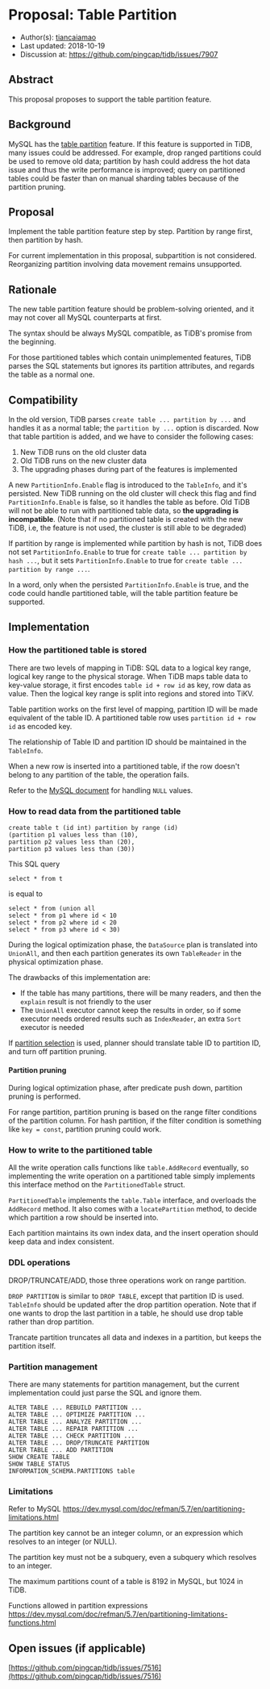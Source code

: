 # Proposal: Table Partition

- Author(s):     [tiancaiamao](https://github.com/tiancaiamao)
- Last updated:  2018-10-19
- Discussion at: https://github.com/pingcap/tidb/issues/7907

## Abstract

This proposal proposes to support the table partition feature.

## Background

MySQL has the [table partition](https://dev.mysql.com/doc/refman/8.0/en/partitioning.html) feature. If this feature is supported in TiDB, many issues could be addressed. For example, drop ranged partitions could be used to remove old data; partition by hash could address the hot data issue and thus the write performance is improved; query on partitioned tables could be faster than on manual sharding tables because of the partition pruning.

## Proposal

Implement the table partition feature step by step. Partition by range first, then partition by hash.

For current implementation in this proposal, subpartition is not considered. Reorganizing partition involving data movement remains unsupported.

## Rationale

The new table partition feature should be problem-solving oriented, and it may not cover all MySQL counterparts at first.

The syntax should be always MySQL compatible, as TiDB's promise from the beginning.

For those partitioned tables which contain unimplemented features, TiDB parses the SQL statements but ignores its partition attributes, and regards the table as a normal one.

## Compatibility

In the old version, TiDB parses `create table ... partition by ...` and handles it as a normal table; the `partition by ...` option is discarded.
Now that table partition is added, and we have to consider the following cases:

1. New TiDB runs on the old cluster data
2. Old TiDB runs on the new cluster data
3. The upgrading phases during part of the features is implemented

A new `PartitionInfo.Enable` flag is introduced to the `TableInfo`, and it's persisted.
New TiDB running on the old cluster will check this flag and find `PartitionInfo.Enable` is false, so it handles the table as before.
Old TiDB will not be able to run with partitioned table data, so **the upgrading is incompatible**. (Note that if no partitioned table is created with the new TiDB, i.e, the feature is not used, the cluster is still able to be degraded)

If partition by range is implemented while partition by hash is not, TiDB does not set `PartitionInfo.Enable` to true for `create table ... partition by hash ...`, but it sets `PartitionInfo.Enable` to true for `create table ... partition by range ...`.

In a word, only when the persisted `PartitionInfo.Enable` is true, and the code could handle partitioned table, will the table partition feature be supported.

## Implementation

### How the partitioned table is stored

There are two levels of mapping in TiDB: SQL data to a logical key range, logical key range to the physical storage.
When TiDB maps table data to key-value storage, it first encodes `table id + row id` as key, row data as value. Then the logical key range is split into regions and stored into TiKV.

Table partition works on the first level of mapping, partition ID will be made equivalent of the table ID. A partitioned table row uses `partition id + row id` as encoded key.

The relationship of Table ID and partition ID should be maintained in the `TableInfo`.

When a new row is inserted into a partitioned table, if the row doesn't belong to any partition of the table, the operation fails.

Refer to the [MySQL document](https://dev.mysql.com/doc/refman/8.0/en/partitioning-handling-nulls.html) for handling `NULL` values.

### How to read data from the partitioned table

```
create table t (id int) partition by range (id)
(partition p1 values less than (10),
partition p2 values less than (20),
partition p3 values less than (30))
```

This SQL query

```
select * from t 
```

is equal to

```
select * from (union all
select * from p1 where id < 10
select * from p2 where id < 20
select * from p3 where id < 30)
```

During the logical optimization phase, the `DataSource` plan is translated into `UnionAll`, and then each partition generates its own `TableReader` in the physical optimization phase.

The drawbacks of this implementation are:

* If the table has many partitions, there will be many readers, and then the `explain` result is not friendly to the user
* The `UnionAll` executor cannot keep the results in order, so if some executor needs ordered results such as `IndexReader`, an extra `Sort` executor is needed

If [partition selection](https://dev.mysql.com/doc/refman/5.7/en/partitioning-selection.html) is used, planner should translate table ID to partition ID, and turn off partition pruning.

#### Partition pruning

During logical optimization phase, after predicate push down, partition pruning is performed.

For range partition, partition pruning is based on the range filter conditions of the partition column. For hash partition, if the filter condition is something like `key = const`, partition pruning could work.

### How to write to the partitioned table

All the write operation calls functions like `table.AddRecord` eventually, so implementing the write operation on a partitioned table simply implements this interface method on the `PartitionedTable` struct.

`PartitionedTable` implements the `table.Table` interface, and overloads the `AddRecord` method. It also comes with a `locatePartition` method, to decide which partition a row should be inserted into.

Each partition maintains its own index data, and the insert operation should keep data and index consistent.

### DDL operations

DROP/TRUNCATE/ADD, those three operations work on range partition.

`DROP PARTITION` is similar to `DROP TABLE`, except that partition ID is used. `TableInfo` should be updated after the drop partition operation. Note that if one wants to drop the last partition in a table, he should use drop table rather than drop partition.

Trancate partition truncates all data and indexes in a partition, but keeps the partition itself.

### Partition management

There are many statements for partition management, but the current implementation could just parse the SQL and ignore them.

```
ALTER TABLE ... REBUILD PARTITION ...
ALTER TABLE ... OPTIMIZE PARTITION ...
ALTER TABLE ... ANALYZE PARTITION ...
ALTER TABLE ... REPAIR PARTITION ...
ALTER TABLE ... CHECK PARTITION ...
ALTER TABLE ... DROP/TRUNCATE PARTITION
ALTER TABLE ... ADD PARTITION
SHOW CREATE TABLE
SHOW TABLE STATUS
INFORMATION_SCHEMA.PARTITIONS table
```

### Limitations

Refer to MySQL https://dev.mysql.com/doc/refman/5.7/en/partitioning-limitations.html

The partition key cannot be an integer column, or an expression which resolves to an integer (or NULL).

The partition key must not be a subquery, even a subquery which resolves to an integer.

The maximum partitions count of a table is 8192 in MySQL, but 1024 in TiDB.

Functions allowed in partition expressions https://dev.mysql.com/doc/refman/5.7/en/partitioning-limitations-functions.html

## Open issues (if applicable)

[https://github.com/pingcap/tidb/issues/7516](https://github.com/pingcap/tidb/issues/7516)

